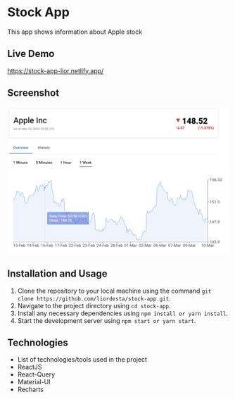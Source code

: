 # Stock App

This app shows information about Apple stock

## Live Demo

https://stock-app-lior.netlify.app/

## Screenshot

![Screenshot of Project](./demo.png)

## Installation and Usage

1. Clone the repository to your local machine using the command `git clone https://github.com/liordesta/stock-app.git`.
2. Navigate to the project directory using `cd stock-app`.
3. Install any necessary dependencies using `npm install or yarn install`.
4. Start the development server using `npm start or yarn start`.

## Technologies

- List of technologies/tools used in the project
- ReactJS
- React-Query
- Material-UI
- Recharts
